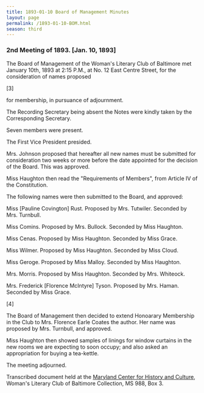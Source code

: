 ```yaml
---
title: 1893-01-10 Board of Management Minutes
layout: page
permalink: /1893-01-10-BOM.html
season: third
---
```

### 2nd Meeting of 1893. [Jan. 10, 1893]

The Board of Management of the Woman's Literary Club of Baltimore met January 10th, 1893 at 2:15 P.M., at No. 12 East Centre Street, for the consideration of names proposed

[3]

for membership, in pursuance of adjournment.

The Recording Secretary being absent the Notes were kindly taken by the Corresponding Secretary.

Seven members were present.

The First Vice President presided.

Mrs. Johnson proposed that hereafter all new names must be submitted for consideration two weeks or more before the date appointed for the decision of the Board. This was approved.

Miss Haughton then read the "Requirements of Members", from Article IV of the Constitution.

The following names were then submitted to the Board, and approved:

Miss [Pauline Covington] Rust. Proposed by Mrs. Tutwiler.
Seconded by Mrs. Turnbull.

Miss Comins. Proposed by Mrs. Bullock.
Seconded by Miss Haughton.

Miss Cenas. Proposed by Miss Haughton.
Seconded by Miss Grace.

Miss Wilmer. Proposed by Miss Haughton.
Seconded by Miss Cloud.

Miss Geroge. Proposed by Miss Malloy.
Seconded by Miss Haughton.

Mrs. Morris. Proposed by Miss Haughton.
Seconded by Mrs. Whiteock.

Mrs. Frederick [Florence McIntyre] Tyson. Proposed by Mrs. Haman.
Seconded by Miss Grace.

[4]

The Board of Management then decided to extend Honoarary Membership in the Club to Mrs. Florence Earle Coates the author. Her name was proposed by Mrs. Turnbull, and approved.

Miss Haughton then showed samples of linings for window curtains in the new rooms we are expecting to soon occupy; and also asked an appropriation for buying a tea-kettle.

The meeting adjourned.


Transcribed document held at the [Maryland Center for History and Culture](http://mdhs.org/), Woman's Literary Club of Baltimore Collection, MS 988, Box 3. 